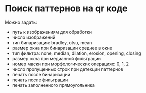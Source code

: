 # Поиск паттернов на qr коде
Можно задать:
- путь к изображениям для обработки
- число изображений
- тип бинаризации: bradley, otsu, mean
- размер окна при бинаризации среднее в окне
- тип фильтра: none, median, dilation, erosion, opening, closing
- размер окна при медианной фильтрации
- номер маски при морфологических операциях: 0, 1, 2
- число пропущенных строк при детекции паттернов
- печать после бинаризации
- печать после фильтрации
- печать заполненного прямоугольника

